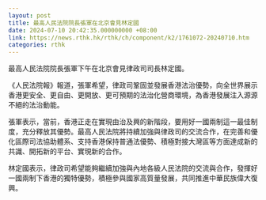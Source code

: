 ```yaml
---
layout: post
title: 最高人民法院院長張軍在北京會見林定國
date: 2024-07-10 20:42:35.000000000 +08:00
link: https://news.rthk.hk/rthk/ch/component/k2/1761072-20240710.htm
categories: rthk
---
```


最高人民法院院長張軍下午在北京會見律政司司長林定國。

《人民法院報》報道，張軍希望，律政司鞏固並發展香港法治優勢，向全世界展示香港更安全、更自由、更開放、更可預期的法治化營商環境，為香港發展注入源源不絕的法治動能。

張軍表示，當前，香港正走在實現由治及興的新階段，要用好一國兩制這一最佳制度，充分釋放其優勢。最高人民法院將持續加強與律政司的交流合作，在完善和優化區際司法協助體系、支持香港保持普通法優勢、積極對接大灣區等方面達成新的共識、開拓新的平台、實現新的合作。

林定國表示，律政司希望能夠繼續加強與內地各級人民法院的交流與合作，發揮好一國兩制下香港的獨特優勢，積極參與國家高質量發展，共同推進中華民族偉大復興。
